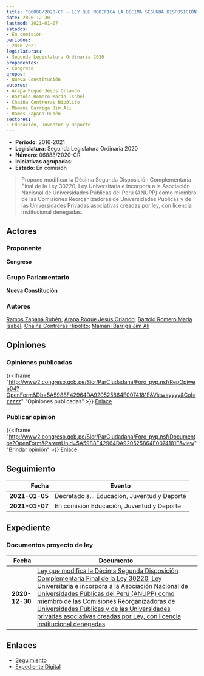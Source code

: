 ```yaml
---
title: "06888/2020-CR - LEY QUE MODIFICA LA DÉCIMA SEGUNDA DISPOSICIÓN COMPLEMENTARIA FINAL DE LA LEY 30220, LEY UNIVERSITARIA E INCORPORA A LA ASOCIACIÓN NACIONAL DE UNIVERSIDADES PÚBLICAS DEL PERÚ (ANUPP) COMO MIEMBRO DE LAS COMISIONES REORGANIZADORAS DE UNIVERSIDADES PÚBLICAS Y DE LAS UNIVERSIDADES PRIVADAS ASOCIATIVAS CREADAS POR LEY, CON LICENCIA INSTITUCIONAL DENEGADA"
date: 2020-12-30
lastmod: 2021-01-07
estados:
- En comisión
periodos:
- 2016-2021
legislaturas:
- Segunda Legislatura Ordinaria 2020
proponentes:
- Congreso
grupos:
- Nueva Constitución
autores:
- Arapa Roque Jesús Orlando
- Bartolo Romero María Isabel
- Chaiña Contreras Hipólito
- Mamani Barriga Jim Ali
- Ramos Zapana Rubén
sectores:
- Educación, Juventud y Deporte
---
```

- **Periodo**: 2016-2021
- **Legislatura**: Segunda Legislatura Ordinaria 2020
- **Número**: 06888/2020-CR
- **Iniciativas agrupadas**: 
- **Estado**: En comisión

> Propone modificar la Décima Segunda Disposición Complementaria Final de la Ley 30220, Ley Universitaria e incorpora a la Asociación Nacional de Universidades Públicas del Perú (ANUPP) como miembro de las Comisiones Reorganizadoras de Universidades Públicas y de las Universidades Privadas asociativas creadas por ley, con licencia institucional denegadas.


## Actores

### Proponente

**Congreso**

### Grupo Parlamentario

**Nueva Constitución**

### Autores

[Ramos Zapana Rubén](mailto:mailto:rramos@congreso.gob.pe); [Arapa Roque Jesús Orlando](mailto:mailto:jarapa@congreso.gob.pe); [Bartolo Romero María Isabel](mailto:mailto:mbartolo@congreso.gob.pe); [Chaiña Contreras Hipólito](mailto:mailto:hchaina@congreso.gob.pe); [Mamani Barriga Jim Ali](mailto:mailto:jmamani@congreso.gob.pe)

## Opiniones

### Opiniones publicadas

{{<iframe "http://www2.congreso.gob.pe/Sicr/ParCiudadana/Foro_pvp.nsf/RepOpiweb04?OpenForm&Db=5A5988F42964DA920525864E0074181E&View=yyyy&Col=zzzzz" "Opiniones publicadas" >}}
[Enlace](http://www2.congreso.gob.pe/Sicr/ParCiudadana/Foro_pvp.nsf/RepOpiweb04?OpenForm&Db=5A5988F42964DA920525864E0074181E&View=yyyy&Col=zzzzz)

### Publicar opinión

{{<iframe "http://www2.congreso.gob.pe/Sicr/ParCiudadana/Foro_pvp.nsf/Documentos?OpenForm&ParentUnid=5A5988F42964DA920525864E0074181E&view" "Brindar opinión" >}}
[Enlace](http://www2.congreso.gob.pe/Sicr/ParCiudadana/Foro_pvp.nsf/Documentos?OpenForm&ParentUnid=5A5988F42964DA920525864E0074181E&view)


## Seguimiento

| Fecha | Evento |
|------:|--------|
| **2021-01-05** | Decretado a... Educación, Juventud y Deporte |
| **2021-01-07** | En comisión Educación, Juventud y Deporte |

## Expediente

### Documentos proyecto de ley

| Fecha | Documento |
|------:|-----------|
| **2020-12-30** | [Ley que modifica la Décima Segunda Disposición Complementaria Final de la Ley 30220, Ley Universitaria e incorpora a la Asociación Nacional de Universidades Públicas del Perú (ANUPP) como miembro de las Comisiones Reorganizadoras de Universidades Públicas y de las Universidades privadas asociativas creadas por Ley, con licencia institucional denegadas](https://leyes.congreso.gob.pe/Documentos/2016_2021/Proyectos_de_Ley_y_de_Resoluciones_Legislativas/PL06888-20201230.pdf) |

## Enlaces

- [Seguimiento](http://www2.congreso.gob.pe/Sicr/TraDocEstProc/CLProLey2016.nsf/f7fff46988ca05b1052578e100829cc7/f97a7ac3eb06d6990525864e007aeeec?OpenDocument)
- [Expediente Digital](http://www2.congreso.gob.pe/Sicr/TraDocEstProc/Expvirt_2011.nsf/visbusqptramdoc1621/06888?opendocument)

